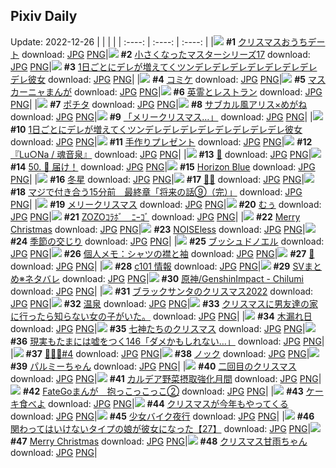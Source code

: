 ## Pixiv Daily
Update: 2022-12-26
|      |      |      |
| :----: | :----: | :----: |
|![](https://pixiv.microyu.workers.dev/c/240x480/img-master/img/2022/12/24/09/00/01/103852021_p0_master1200.jpg) **#1** [クリスマスおうちデート](https://www.pixiv.net/artworks/103852021) download: [JPG](https://pixiv.microyu.workers.dev/img-original/img/2022/12/24/09/00/01/103852021_p0.jpg) [PNG](https://pixiv.microyu.workers.dev/img-original/img/2022/12/24/09/00/01/103852021_p0.png)|![](https://pixiv.microyu.workers.dev/c/240x480/img-master/img/2022/12/24/20/30/03/103869536_p0_master1200.jpg) **#2** [小さくなったマスターシリーズ17](https://www.pixiv.net/artworks/103869536) download: [JPG](https://pixiv.microyu.workers.dev/img-original/img/2022/12/24/20/30/03/103869536_p0.jpg) [PNG](https://pixiv.microyu.workers.dev/img-original/img/2022/12/24/20/30/03/103869536_p0.png)|![](https://pixiv.microyu.workers.dev/c/240x480/img-master/img/2022/12/24/00/01/15/103842707_p0_master1200.jpg) **#3** [1日ごとにデレが増えてくツンデレデレデレデレデレデレデレデレ彼女](https://www.pixiv.net/artworks/103842707) download: [JPG](https://pixiv.microyu.workers.dev/img-original/img/2022/12/24/00/01/15/103842707_p0.jpg) [PNG](https://pixiv.microyu.workers.dev/img-original/img/2022/12/24/00/01/15/103842707_p0.png)|
|![](https://pixiv.microyu.workers.dev/c/240x480/img-master/img/2022/12/24/22/00/40/103873224_p0_master1200.jpg) **#4** [コミケ](https://www.pixiv.net/artworks/103873224) download: [JPG](https://pixiv.microyu.workers.dev/img-original/img/2022/12/24/22/00/40/103873224_p0.jpg) [PNG](https://pixiv.microyu.workers.dev/img-original/img/2022/12/24/22/00/40/103873224_p0.png)|![](https://pixiv.microyu.workers.dev/c/240x480/img-master/img/2022/12/24/00/02/07/103842838_p0_master1200.jpg) **#5** [マスカーニャまんが](https://www.pixiv.net/artworks/103842838) download: [JPG](https://pixiv.microyu.workers.dev/img-original/img/2022/12/24/00/02/07/103842838_p0.jpg) [PNG](https://pixiv.microyu.workers.dev/img-original/img/2022/12/24/00/02/07/103842838_p0.png)|![](https://pixiv.microyu.workers.dev/c/240x480/img-master/img/2022/12/24/20/34/31/103869701_p0_master1200.jpg) **#6** [英霊とレストラン](https://www.pixiv.net/artworks/103869701) download: [JPG](https://pixiv.microyu.workers.dev/img-original/img/2022/12/24/20/34/31/103869701_p0.jpg) [PNG](https://pixiv.microyu.workers.dev/img-original/img/2022/12/24/20/34/31/103869701_p0.png)|
|![](https://pixiv.microyu.workers.dev/c/240x480/img-master/img/2022/12/25/00/21/21/103880263_p0_master1200.jpg) **#7** [ポチタ](https://www.pixiv.net/artworks/103880263) download: [JPG](https://pixiv.microyu.workers.dev/img-original/img/2022/12/25/00/21/21/103880263_p0.jpg) [PNG](https://pixiv.microyu.workers.dev/img-original/img/2022/12/25/00/21/21/103880263_p0.png)|![](https://pixiv.microyu.workers.dev/c/240x480/img-master/img/2022/12/25/02/06/21/103843074_p0_master1200.jpg) **#8** [サブカル風アリス×めがね](https://www.pixiv.net/artworks/103843074) download: [JPG](https://pixiv.microyu.workers.dev/img-original/img/2022/12/25/02/06/21/103843074_p0.jpg) [PNG](https://pixiv.microyu.workers.dev/img-original/img/2022/12/25/02/06/21/103843074_p0.png)|![](https://pixiv.microyu.workers.dev/c/240x480/img-master/img/2022/12/24/08/06/14/103851272_p0_master1200.jpg) **#9** [「メリークリスマス…」](https://www.pixiv.net/artworks/103851272) download: [JPG](https://pixiv.microyu.workers.dev/img-original/img/2022/12/24/08/06/14/103851272_p0.jpg) [PNG](https://pixiv.microyu.workers.dev/img-original/img/2022/12/24/08/06/14/103851272_p0.png)|
|![](https://pixiv.microyu.workers.dev/c/240x480/img-master/img/2022/12/25/00/01/34/103878858_p0_master1200.jpg) **#10** [1日ごとにデレが増えてくツンデレデレデレデレデレデレデレデレ彼女](https://www.pixiv.net/artworks/103878858) download: [JPG](https://pixiv.microyu.workers.dev/img-original/img/2022/12/25/00/01/34/103878858_p0.jpg) [PNG](https://pixiv.microyu.workers.dev/img-original/img/2022/12/25/00/01/34/103878858_p0.png)|![](https://pixiv.microyu.workers.dev/c/240x480/img-master/img/2022/12/25/00/00/31/103878542_p0_master1200.jpg) **#11** [手作りプレゼント](https://www.pixiv.net/artworks/103878542) download: [JPG](https://pixiv.microyu.workers.dev/img-original/img/2022/12/25/00/00/31/103878542_p0.jpg) [PNG](https://pixiv.microyu.workers.dev/img-original/img/2022/12/25/00/00/31/103878542_p0.png)|![](https://pixiv.microyu.workers.dev/c/240x480/img-master/img/2022/12/24/11/30/01/103854746_p0_master1200.jpg) **#12** [『Lu○Na / 魂音泉』](https://www.pixiv.net/artworks/103854746) download: [JPG](https://pixiv.microyu.workers.dev/img-original/img/2022/12/24/11/30/01/103854746_p0.jpg) [PNG](https://pixiv.microyu.workers.dev/img-original/img/2022/12/24/11/30/01/103854746_p0.png)|
|![](https://pixiv.microyu.workers.dev/c/240x480/img-master/img/2022/12/24/00/11/47/103843497_p0_master1200.jpg) **#13** [🌸](https://www.pixiv.net/artworks/103843497) download: [JPG](https://pixiv.microyu.workers.dev/img-original/img/2022/12/24/00/11/47/103843497_p0.jpg) [PNG](https://pixiv.microyu.workers.dev/img-original/img/2022/12/24/00/11/47/103843497_p0.png)|![](https://pixiv.microyu.workers.dev/c/240x480/img-master/img/2022/12/24/00/00/56/103842637_p0_master1200.jpg) **#14** [50. 🌈 届け！](https://www.pixiv.net/artworks/103842637) download: [JPG](https://pixiv.microyu.workers.dev/img-original/img/2022/12/24/00/00/56/103842637_p0.jpg) [PNG](https://pixiv.microyu.workers.dev/img-original/img/2022/12/24/00/00/56/103842637_p0.png)|![](https://pixiv.microyu.workers.dev/c/240x480/img-master/img/2022/12/24/00/00/46/103842593_p0_master1200.jpg) **#15** [Horizon Blue](https://www.pixiv.net/artworks/103842593) download: [JPG](https://pixiv.microyu.workers.dev/img-original/img/2022/12/24/00/00/46/103842593_p0.jpg) [PNG](https://pixiv.microyu.workers.dev/img-original/img/2022/12/24/00/00/46/103842593_p0.png)|
|![](https://pixiv.microyu.workers.dev/c/240x480/img-master/img/2022/12/24/00/01/46/103842796_p0_master1200.jpg) **#16** [冬星](https://www.pixiv.net/artworks/103842796) download: [JPG](https://pixiv.microyu.workers.dev/img-original/img/2022/12/24/00/01/46/103842796_p0.jpg) [PNG](https://pixiv.microyu.workers.dev/img-original/img/2022/12/24/00/01/46/103842796_p0.png)|![](https://pixiv.microyu.workers.dev/c/240x480/img-master/img/2022/12/24/02/09/41/103846819_p0_master1200.jpg) **#17** [🐳💐](https://www.pixiv.net/artworks/103846819) download: [JPG](https://pixiv.microyu.workers.dev/img-original/img/2022/12/24/02/09/41/103846819_p0.jpg) [PNG](https://pixiv.microyu.workers.dev/img-original/img/2022/12/24/02/09/41/103846819_p0.png)|![](https://pixiv.microyu.workers.dev/c/240x480/img-master/img/2022/12/26/12/50/19/103879188_p0_master1200.jpg) **#18** [マジで付き合う15分前　最終章「将来の話⑨（完）」](https://www.pixiv.net/artworks/103879188) download: [JPG](https://pixiv.microyu.workers.dev/img-original/img/2022/12/26/12/50/19/103879188_p0.jpg) [PNG](https://pixiv.microyu.workers.dev/img-original/img/2022/12/26/12/50/19/103879188_p0.png)|
|![](https://pixiv.microyu.workers.dev/c/240x480/img-master/img/2022/12/25/00/31/09/103880762_p0_master1200.jpg) **#19** [メリークリスマス](https://www.pixiv.net/artworks/103880762) download: [JPG](https://pixiv.microyu.workers.dev/img-original/img/2022/12/25/00/31/09/103880762_p0.jpg) [PNG](https://pixiv.microyu.workers.dev/img-original/img/2022/12/25/00/31/09/103880762_p0.png)|![](https://pixiv.microyu.workers.dev/c/240x480/img-master/img/2022/12/25/00/00/26/103878526_p0_master1200.jpg) **#20** [むぅ](https://www.pixiv.net/artworks/103878526) download: [JPG](https://pixiv.microyu.workers.dev/img-original/img/2022/12/25/00/00/26/103878526_p0.jpg) [PNG](https://pixiv.microyu.workers.dev/img-original/img/2022/12/25/00/00/26/103878526_p0.png)|![](https://pixiv.microyu.workers.dev/c/240x480/img-master/img/2022/12/24/13/40/21/103857657_p0_master1200.jpg) **#21** [ZOZOｺﾗﾎﾞ　ﾆｰｺﾞ](https://www.pixiv.net/artworks/103857657) download: [JPG](https://pixiv.microyu.workers.dev/img-original/img/2022/12/24/13/40/21/103857657_p0.jpg) [PNG](https://pixiv.microyu.workers.dev/img-original/img/2022/12/24/13/40/21/103857657_p0.png)|
|![](https://pixiv.microyu.workers.dev/c/240x480/img-master/img/2022/12/25/00/00/59/103878689_p0_master1200.jpg) **#22** [Merry Christmas](https://www.pixiv.net/artworks/103878689) download: [JPG](https://pixiv.microyu.workers.dev/img-original/img/2022/12/25/00/00/59/103878689_p0.jpg) [PNG](https://pixiv.microyu.workers.dev/img-original/img/2022/12/25/00/00/59/103878689_p0.png)|![](https://pixiv.microyu.workers.dev/c/240x480/img-master/img/2022/12/24/15/15/16/103859795_p0_master1200.jpg) **#23** [NOISEless](https://www.pixiv.net/artworks/103859795) download: [JPG](https://pixiv.microyu.workers.dev/img-original/img/2022/12/24/15/15/16/103859795_p0.jpg) [PNG](https://pixiv.microyu.workers.dev/img-original/img/2022/12/24/15/15/16/103859795_p0.png)|![](https://pixiv.microyu.workers.dev/c/240x480/img-master/img/2022/12/24/00/01/08/103842688_p0_master1200.jpg) **#24** [季節の交じり](https://www.pixiv.net/artworks/103842688) download: [JPG](https://pixiv.microyu.workers.dev/img-original/img/2022/12/24/00/01/08/103842688_p0.jpg) [PNG](https://pixiv.microyu.workers.dev/img-original/img/2022/12/24/00/01/08/103842688_p0.png)|
|![](https://pixiv.microyu.workers.dev/c/240x480/img-master/img/2022/12/24/20/30/05/103869540_p0_master1200.jpg) **#25** [ブッシュドノエル](https://www.pixiv.net/artworks/103869540) download: [JPG](https://pixiv.microyu.workers.dev/img-original/img/2022/12/24/20/30/05/103869540_p0.jpg) [PNG](https://pixiv.microyu.workers.dev/img-original/img/2022/12/24/20/30/05/103869540_p0.png)|![](https://pixiv.microyu.workers.dev/c/240x480/img-master/img/2022/12/24/08/00/15/103851162_p0_master1200.jpg) **#26** [個人メモ：シャツの襟と袖](https://www.pixiv.net/artworks/103851162) download: [JPG](https://pixiv.microyu.workers.dev/img-original/img/2022/12/24/08/00/15/103851162_p0.jpg) [PNG](https://pixiv.microyu.workers.dev/img-original/img/2022/12/24/08/00/15/103851162_p0.png)|![](https://pixiv.microyu.workers.dev/c/240x480/img-master/img/2022/12/24/01/13/23/103845608_p0_master1200.jpg) **#27** [🎲](https://www.pixiv.net/artworks/103845608) download: [JPG](https://pixiv.microyu.workers.dev/img-original/img/2022/12/24/01/13/23/103845608_p0.jpg) [PNG](https://pixiv.microyu.workers.dev/img-original/img/2022/12/24/01/13/23/103845608_p0.png)|
|![](https://pixiv.microyu.workers.dev/c/240x480/img-master/img/2022/12/25/00/01/31/103878848_p0_master1200.jpg) **#28** [c101 情報](https://www.pixiv.net/artworks/103878848) download: [JPG](https://pixiv.microyu.workers.dev/img-original/img/2022/12/25/00/01/31/103878848_p0.jpg) [PNG](https://pixiv.microyu.workers.dev/img-original/img/2022/12/25/00/01/31/103878848_p0.png)|![](https://pixiv.microyu.workers.dev/c/240x480/img-master/img/2022/12/25/11/48/36/103894362_p0_master1200.jpg) **#29** [SVまとめ※ネタバレ](https://www.pixiv.net/artworks/103894362) download: [JPG](https://pixiv.microyu.workers.dev/img-original/img/2022/12/25/11/48/36/103894362_p0.jpg) [PNG](https://pixiv.microyu.workers.dev/img-original/img/2022/12/25/11/48/36/103894362_p0.png)|![](https://pixiv.microyu.workers.dev/c/240x480/img-master/img/2022/12/24/20/22/19/103869236_p0_master1200.jpg) **#30** [原神/GenshinImpact - Chilumi](https://www.pixiv.net/artworks/103869236) download: [JPG](https://pixiv.microyu.workers.dev/img-original/img/2022/12/24/20/22/19/103869236_p0.jpg) [PNG](https://pixiv.microyu.workers.dev/img-original/img/2022/12/24/20/22/19/103869236_p0.png)|
|![](https://pixiv.microyu.workers.dev/c/240x480/img-master/img/2022/12/25/00/02/08/103878953_p0_master1200.jpg) **#31** [ブラックサンタのクリスマス2022](https://www.pixiv.net/artworks/103878953) download: [JPG](https://pixiv.microyu.workers.dev/img-original/img/2022/12/25/00/02/08/103878953_p0.jpg) [PNG](https://pixiv.microyu.workers.dev/img-original/img/2022/12/25/00/02/08/103878953_p0.png)|![](https://pixiv.microyu.workers.dev/c/240x480/img-master/img/2022/12/25/03/30/46/103882937_p0_master1200.jpg) **#32** [温泉](https://www.pixiv.net/artworks/103882937) download: [JPG](https://pixiv.microyu.workers.dev/img-original/img/2022/12/25/03/30/46/103882937_p0.jpg) [PNG](https://pixiv.microyu.workers.dev/img-original/img/2022/12/25/03/30/46/103882937_p0.png)|![](https://pixiv.microyu.workers.dev/c/240x480/img-master/img/2022/12/25/00/02/13/103878965_p0_master1200.jpg) **#33** [クリスマスに男友達の家に行ったら知らない女の子がいた。](https://www.pixiv.net/artworks/103878965) download: [JPG](https://pixiv.microyu.workers.dev/img-original/img/2022/12/25/00/02/13/103878965_p0.jpg) [PNG](https://pixiv.microyu.workers.dev/img-original/img/2022/12/25/00/02/13/103878965_p0.png)|
|![](https://pixiv.microyu.workers.dev/c/240x480/img-master/img/2022/12/25/00/01/25/103878825_p0_master1200.jpg) **#34** [木漏れ日](https://www.pixiv.net/artworks/103878825) download: [JPG](https://pixiv.microyu.workers.dev/img-original/img/2022/12/25/00/01/25/103878825_p0.jpg) [PNG](https://pixiv.microyu.workers.dev/img-original/img/2022/12/25/00/01/25/103878825_p0.png)|![](https://pixiv.microyu.workers.dev/c/240x480/img-master/img/2022/12/24/18/55/23/103866052_p0_master1200.jpg) **#35** [七神たちのクリスマス](https://www.pixiv.net/artworks/103866052) download: [JPG](https://pixiv.microyu.workers.dev/img-original/img/2022/12/24/18/55/23/103866052_p0.jpg) [PNG](https://pixiv.microyu.workers.dev/img-original/img/2022/12/24/18/55/23/103866052_p0.png)|![](https://pixiv.microyu.workers.dev/c/240x480/img-master/img/2022/12/25/18/09/35/103904847_p0_master1200.jpg) **#36** [現実もたまには嘘をつく146「ダメかもしれない…」](https://www.pixiv.net/artworks/103904847) download: [JPG](https://pixiv.microyu.workers.dev/img-original/img/2022/12/25/18/09/35/103904847_p0.jpg) [PNG](https://pixiv.microyu.workers.dev/img-original/img/2022/12/25/18/09/35/103904847_p0.png)|
|![](https://pixiv.microyu.workers.dev/c/240x480/img-master/img/2022/12/24/00/24/07/103843976_p0_master1200.jpg) **#37** [🖤🐰🖤#4](https://www.pixiv.net/artworks/103843976) download: [JPG](https://pixiv.microyu.workers.dev/img-original/img/2022/12/24/00/24/07/103843976_p0.jpg) [PNG](https://pixiv.microyu.workers.dev/img-original/img/2022/12/24/00/24/07/103843976_p0.png)|![](https://pixiv.microyu.workers.dev/c/240x480/img-master/img/2022/12/25/11/07/32/103893455_p0_master1200.jpg) **#38** [ノック](https://www.pixiv.net/artworks/103893455) download: [JPG](https://pixiv.microyu.workers.dev/img-original/img/2022/12/25/11/07/32/103893455_p0.jpg) [PNG](https://pixiv.microyu.workers.dev/img-original/img/2022/12/25/11/07/32/103893455_p0.png)|![](https://pixiv.microyu.workers.dev/c/240x480/img-master/img/2022/12/25/12/13/39/103895087_p0_master1200.jpg) **#39** [パルミーちゃん](https://www.pixiv.net/artworks/103895087) download: [JPG](https://pixiv.microyu.workers.dev/img-original/img/2022/12/25/12/13/39/103895087_p0.jpg) [PNG](https://pixiv.microyu.workers.dev/img-original/img/2022/12/25/12/13/39/103895087_p0.png)|
|![](https://pixiv.microyu.workers.dev/c/240x480/img-master/img/2022/12/25/00/00/15/103878428_p0_master1200.jpg) **#40** [二回目のクリスマス](https://www.pixiv.net/artworks/103878428) download: [JPG](https://pixiv.microyu.workers.dev/img-original/img/2022/12/25/00/00/15/103878428_p0.jpg) [PNG](https://pixiv.microyu.workers.dev/img-original/img/2022/12/25/00/00/15/103878428_p0.png)|![](https://pixiv.microyu.workers.dev/c/240x480/img-master/img/2022/12/25/22/26/59/103915873_p0_master1200.jpg) **#41** [カルデア野菜摂取強化月間](https://www.pixiv.net/artworks/103915873) download: [JPG](https://pixiv.microyu.workers.dev/img-original/img/2022/12/25/22/26/59/103915873_p0.jpg) [PNG](https://pixiv.microyu.workers.dev/img-original/img/2022/12/25/22/26/59/103915873_p0.png)|![](https://pixiv.microyu.workers.dev/c/240x480/img-master/img/2022/12/24/12/05/58/103855620_p0_master1200.jpg) **#42** [FateGoまんが　抱っこっこっこ②](https://www.pixiv.net/artworks/103855620) download: [JPG](https://pixiv.microyu.workers.dev/img-original/img/2022/12/24/12/05/58/103855620_p0.jpg) [PNG](https://pixiv.microyu.workers.dev/img-original/img/2022/12/24/12/05/58/103855620_p0.png)|
|![](https://pixiv.microyu.workers.dev/c/240x480/img-master/img/2022/12/24/11/59/45/103855370_p0_master1200.jpg) **#43** [ケーキ食べよ](https://www.pixiv.net/artworks/103855370) download: [JPG](https://pixiv.microyu.workers.dev/img-original/img/2022/12/24/11/59/45/103855370_p0.jpg) [PNG](https://pixiv.microyu.workers.dev/img-original/img/2022/12/24/11/59/45/103855370_p0.png)|![](https://pixiv.microyu.workers.dev/c/240x480/img-master/img/2022/12/24/20/29/11/103869502_p0_master1200.jpg) **#44** [クリスマスが今年もやってくる](https://www.pixiv.net/artworks/103869502) download: [JPG](https://pixiv.microyu.workers.dev/img-original/img/2022/12/24/20/29/11/103869502_p0.jpg) [PNG](https://pixiv.microyu.workers.dev/img-original/img/2022/12/24/20/29/11/103869502_p0.png)|![](https://pixiv.microyu.workers.dev/c/240x480/img-master/img/2022/12/25/00/30/02/103880684_p0_master1200.jpg) **#45** [少女バイク夜行](https://www.pixiv.net/artworks/103880684) download: [JPG](https://pixiv.microyu.workers.dev/img-original/img/2022/12/25/00/30/02/103880684_p0.jpg) [PNG](https://pixiv.microyu.workers.dev/img-original/img/2022/12/25/00/30/02/103880684_p0.png)|
|![](https://pixiv.microyu.workers.dev/c/240x480/img-master/img/2022/12/24/00/01/18/103842715_p0_master1200.jpg) **#46** [関わってはいけないタイプの娘が彼女になった【27】](https://www.pixiv.net/artworks/103842715) download: [JPG](https://pixiv.microyu.workers.dev/img-original/img/2022/12/24/00/01/18/103842715_p0.jpg) [PNG](https://pixiv.microyu.workers.dev/img-original/img/2022/12/24/00/01/18/103842715_p0.png)|![](https://pixiv.microyu.workers.dev/c/240x480/img-master/img/2022/12/25/00/00/56/103878675_p0_master1200.jpg) **#47** [Merry Christmas](https://www.pixiv.net/artworks/103878675) download: [JPG](https://pixiv.microyu.workers.dev/img-original/img/2022/12/25/00/00/56/103878675_p0.jpg) [PNG](https://pixiv.microyu.workers.dev/img-original/img/2022/12/25/00/00/56/103878675_p0.png)|![](https://pixiv.microyu.workers.dev/c/240x480/img-master/img/2022/12/25/02/19/14/103884392_p0_master1200.jpg) **#48** [クリスマス甘雨ちゃん](https://www.pixiv.net/artworks/103884392) download: [JPG](https://pixiv.microyu.workers.dev/img-original/img/2022/12/25/02/19/14/103884392_p0.jpg) [PNG](https://pixiv.microyu.workers.dev/img-original/img/2022/12/25/02/19/14/103884392_p0.png)|

